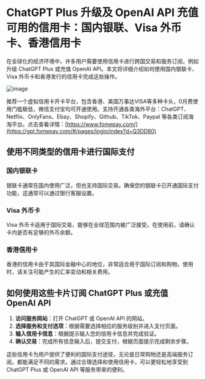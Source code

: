# ChatGPT Plus 升级及 OpenAI API 充值可用的信用卡：国内银联、Visa 外币卡、香港信用卡

在全球化的经济环境中，许多用户需要使用信用卡进行跨国交易和服务订阅，例如升级 ChatGPT Plus 或充值 OpenAI API。本文将详细介绍如何使用国内银联卡、Visa 外币卡和香港发行的信用卡完成这些操作。

![image](https://github.com/hannujord897/paiinb/assets/169876475/e8cc24d6-659f-4837-b170-101d01a2cda0)

推荐一个虚拟信用卡开卡平台，包含香港、美国万事达VISA等多种卡头，0月费使用门槛极低，微信支付宝均可开通使用。支持开通各类海外平台：ChatGPT、Netflix、OnlyFans、Ebay、Shopify、Github、TikTok、Paypal 等各类订阅海淘平台。点击查看详情：[https://www.fomepay.com/](https://gpt.fomepay.com/#/pages/login/index?d=Q3DD80) 

## 使用不同类型的信用卡进行国际支付

### 国内银联卡

银联卡通常在国内使用广泛，但也支持国际交易。确保您的银联卡已开通国际支付功能，这通常可以通过银行客服设置。

### Visa 外币卡

Visa 外币卡适用于国际交易，能够在全球范围内被广泛接受。在使用前，请确认卡内是否有足够的外币余额。

### 香港信用卡

香港的信用卡由于其国际金融中心的地位，非常适合用于国际订阅和购物。使用时，请关注可能产生的汇率变动和相关费用。

## 如何使用这些卡片订阅 ChatGPT Plus 或充值 OpenAI API

1. **访问服务网站**：打开 ChatGPT 或 OpenAI API 的网站。
2. **选择服务和支付选项**：根据需要选择相应的服务级别并进入支付页面。
3. **输入信用卡信息**：根据提示输入您的信用卡信息并完成验证。
4. **确认交易**：完成所有信息输入后，提交支付，根据页面提示完成剩余步骤。

这些信用卡为用户提供了便利的国际支付途径，无论是日常购物还是高端服务订阅，都能满足不同的需求。通过合理选择和使用信用卡，可以更轻松地享受到 ChatGPT Plus 或 OpenAI API 等服务带来的便利。
